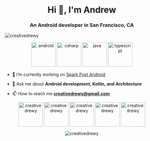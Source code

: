 <h1 align="center">Hi 👋, I'm Andrew</h1>
<h3 align="center">An Android developer in San Francisco, CA</h3>
<p align="left"> <img src="https://komarev.com/ghpvc/?username=creativedrewy" alt="creativedrewy" /> </p>

<p align="center">
  <img src="https://konpa.github.io/devicon/devicon.git/icons/android/android-original-wordmark.svg" alt="android" width="80" height="80"/> 
  <img src="https://konpa.github.io/devicon/devicon.git/icons/csharp/csharp-original.svg" alt="csharp" width="80" height="80"/> 
  <img src="https://konpa.github.io/devicon/devicon.git/icons/java/java-original-wordmark.svg" alt="java" width="80" height="80"/> 
  <img src="https://konpa.github.io/devicon/devicon.git/icons/typescript/typescript-original.svg" alt="typescript" width="80" height="80"/>
</p>

- 🔭  I’m currently working on [Spark Post Android](https://play.google.com/store/apps/details?id=com.adobe.spark.post&hl=en_US)

- 💬  Ask me about **Android development, Kotlin, and Architecture**

- 📫  How to reach me **creativedrewy@gmail.com**

<p align="center">
<a href="https://twitter.com/creativedrewy" target="blank"><img align="center" src="https://cdn.jsdelivr.net/npm/simple-icons@3.0.1/icons/twitter.svg" alt="creativedrewy" height="80" width="80" /></a>
<a href="https://linkedin.com/in/creativedrewy" target="blank"><img align="center" src="https://cdn.jsdelivr.net/npm/simple-icons@3.0.1/icons/linkedin.svg" alt="creativedrewy" height="80" width="80" /></a>
<a href="https://instagram.com/creativedrewy" target="blank"><img align="center" src="https://cdn.jsdelivr.net/npm/simple-icons@3.0.1/icons/instagram.svg" alt="creativedrewy" height="80" width="80" /></a>
<a href="https://www.behance.net/creativedrewy" target="blank"><img align="center" src="https://cdn.jsdelivr.net/npm/simple-icons@3.0.1/icons/behance.svg" alt="creativedrewy" height="80" width="80" /></a>
<a href="https://www.youtube.com/c/creativedrewy" target="blank"><img align="center" src="https://cdn.jsdelivr.net/npm/simple-icons@3.0.1/icons/youtube.svg" alt="creativedrewy" height="80" width="80" /></a>
</p>

<p align="center"><img src="https://github-readme-stats.vercel.app/api?username=creativedrewy&show_icons=true" alt="creativedrewy" /></p>
